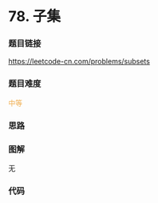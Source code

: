 # 78. 子集

### 题目链接

https://leetcode-cn.com/problems/subsets

### 题目难度

<font color=#F0AD4E>中等</font>

### 思路



### 图解

无

### 代码

```python
```